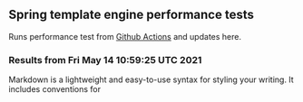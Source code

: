 
## Spring template engine performance tests

Runs performance test from [Github Actions](https://github.com/ozkanpakdil/spring-comparing-template-engines/actions) and updates here.

### Results from Fri May 14 10:59:25 UTC 2021

Markdown is a lightweight and easy-to-use syntax for styling your writing. It includes conventions for



